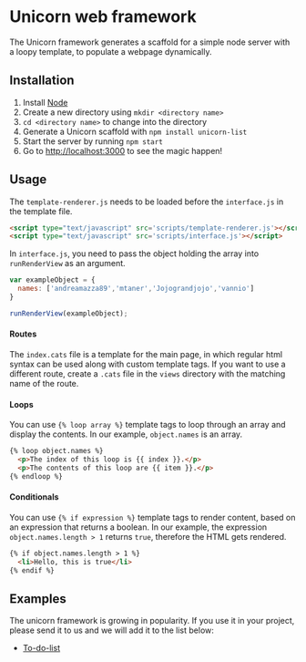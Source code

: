 # Unicorn web framework

The Unicorn framework generates a scaffold for a simple node server with a loopy template, to populate a webpage dynamically.

## Installation
1. Install [Node](https://nodejs.org/en/)
1. Create a new directory using `mkdir <directory name>`
1. `cd <directory name>` to change into the directory
1. Generate a Unicorn scaffold with `npm install unicorn-list`
1. Start the server by running `npm start`
1. Go to [http://localhost:3000](http://localhost:3000) to see the magic happen!

## Usage
The `template-renderer.js` needs to be loaded before the `interface.js` in the template file.
```html
<script type="text/javascript" src='scripts/template-renderer.js'></script>
<script type="text/javascript" src='scripts/interface.js'></script>
```

In `interface.js`, you need to pass the object holding the array into `runRenderView` as an argument.

```javascript
var exampleObject = {
  names: ['andreamazza89','mtaner','Jojograndjojo','vannio']
}

runRenderView(exampleObject);
```

#### Routes
The `index.cats` file is a template for the main page, in which regular html syntax can be used along with custom template tags. If you want to use a different route, create a `.cats` file in the `views` directory with the matching name of the route.

#### Loops
You can use `{% loop array %}` template tags to loop through an array and display the contents. In our example, `object.names` is an array.

```html
{% loop object.names %}
  <p>The index of this loop is {{ index }}.</p>
  <p>The contents of this loop are {{ item }}.</p>
{% endloop %}
```

#### Conditionals
You can use `{% if expression %}` template tags to render content, based on an expression that returns a boolean. In our example, the expression `object.names.length > 1` returns `true`, therefore the HTML gets rendered.

```html
{% if object.names.length > 1 %}
  <li>Hello, this is true</li>
{% endif %}
```

## Examples
The unicorn framework is growing in popularity. If you use it in your project, please send it to us and we will add it to the list below:

- [To-do-list](https://github.com/Jojograndjojo/To-do-List)

